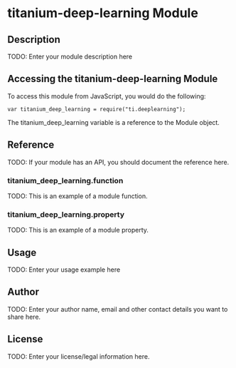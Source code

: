 # titanium-deep-learning Module

## Description

TODO: Enter your module description here

## Accessing the titanium-deep-learning Module

To access this module from JavaScript, you would do the following:

    var titanium_deep_learning = require("ti.deeplearning");

The titanium_deep_learning variable is a reference to the Module object.

## Reference

TODO: If your module has an API, you should document
the reference here.

### titanium_deep_learning.function

TODO: This is an example of a module function.

### titanium_deep_learning.property

TODO: This is an example of a module property.

## Usage

TODO: Enter your usage example here

## Author

TODO: Enter your author name, email and other contact
details you want to share here.

## License

TODO: Enter your license/legal information here.
